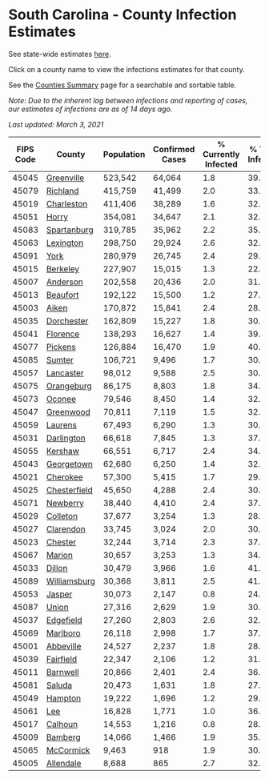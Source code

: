 # South Carolina - County Infection Estimates

See state-wide estimates [here](/infections/us-sc).

Click on a county name to view the infections estimates for that county.

See the [Counties Summary](/infections/summary-counties) page for a searchable and sortable table.

*Note: Due to the inherent lag between infections and reporting of cases, our estimates of infections are as of 14 days ago.*

*Last updated: March 3, 2021*

|   FIPS Code |                       County |   Population |   Confirmed Cases |   % Currently Infected |   % Total Infected |
|-------------|------------------------------|--------------|-------------------|------------------------|--------------------|
|       45045 |     [Greenville](greenville) |      523,542 |            64,064 |                    1.8 |               39.3 |
|       45079 |         [Richland](richland) |      415,759 |            41,499 |                    2.0 |               33.3 |
|       45019 |     [Charleston](charleston) |      411,406 |            38,289 |                    1.6 |               32.3 |
|       45051 |               [Horry](horry) |      354,081 |            34,647 |                    2.1 |               32.4 |
|       45083 |   [Spartanburg](spartanburg) |      319,785 |            35,962 |                    2.2 |               35.0 |
|       45063 |       [Lexington](lexington) |      298,750 |            29,924 |                    2.6 |               32.1 |
|       45091 |                 [York](york) |      280,979 |            26,745 |                    2.4 |               29.9 |
|       45015 |         [Berkeley](berkeley) |      227,907 |            15,015 |                    1.3 |               22.2 |
|       45007 |         [Anderson](anderson) |      202,558 |            20,436 |                    2.0 |               31.6 |
|       45013 |         [Beaufort](beaufort) |      192,122 |            15,500 |                    1.2 |               27.2 |
|       45003 |               [Aiken](aiken) |      170,872 |            15,841 |                    2.4 |               28.7 |
|       45035 |     [Dorchester](dorchester) |      162,809 |            15,227 |                    1.8 |               30.2 |
|       45041 |         [Florence](florence) |      138,293 |            16,627 |                    1.4 |               39.6 |
|       45077 |           [Pickens](pickens) |      126,884 |            16,470 |                    1.9 |               40.6 |
|       45085 |             [Sumter](sumter) |      106,721 |             9,496 |                    1.7 |               30.0 |
|       45057 |       [Lancaster](lancaster) |       98,012 |             9,588 |                    2.5 |               30.8 |
|       45075 |     [Orangeburg](orangeburg) |       86,175 |             8,803 |                    1.8 |               34.2 |
|       45073 |             [Oconee](oconee) |       79,546 |             8,450 |                    1.4 |               32.9 |
|       45047 |       [Greenwood](greenwood) |       70,811 |             7,119 |                    1.5 |               32.7 |
|       45059 |           [Laurens](laurens) |       67,493 |             6,290 |                    1.3 |               30.3 |
|       45031 |     [Darlington](darlington) |       66,618 |             7,845 |                    1.3 |               37.8 |
|       45055 |           [Kershaw](kershaw) |       66,551 |             6,717 |                    2.4 |               34.0 |
|       45043 |     [Georgetown](georgetown) |       62,680 |             6,250 |                    1.4 |               32.9 |
|       45021 |         [Cherokee](cherokee) |       57,300 |             5,415 |                    1.7 |               29.3 |
|       45025 | [Chesterfield](chesterfield) |       45,650 |             4,288 |                    2.4 |               30.1 |
|       45071 |         [Newberry](newberry) |       38,440 |             4,410 |                    2.4 |               37.1 |
|       45029 |         [Colleton](colleton) |       37,677 |             3,254 |                    1.3 |               28.5 |
|       45027 |       [Clarendon](clarendon) |       33,745 |             3,024 |                    2.0 |               30.9 |
|       45023 |           [Chester](chester) |       32,244 |             3,714 |                    2.3 |               37.0 |
|       45067 |             [Marion](marion) |       30,657 |             3,253 |                    1.3 |               34.4 |
|       45033 |             [Dillon](dillon) |       30,479 |             3,966 |                    1.6 |               41.6 |
|       45089 | [Williamsburg](williamsburg) |       30,368 |             3,811 |                    2.5 |               41.9 |
|       45053 |             [Jasper](jasper) |       30,073 |             2,147 |                    0.8 |               24.0 |
|       45087 |               [Union](union) |       27,316 |             2,629 |                    1.9 |               30.3 |
|       45037 |       [Edgefield](edgefield) |       27,260 |             2,803 |                    2.6 |               32.0 |
|       45069 |         [Marlboro](marlboro) |       26,118 |             2,998 |                    1.7 |               37.0 |
|       45001 |       [Abbeville](abbeville) |       24,527 |             2,237 |                    1.8 |               28.9 |
|       45039 |       [Fairfield](fairfield) |       22,347 |             2,106 |                    1.2 |               31.6 |
|       45011 |         [Barnwell](barnwell) |       20,866 |             2,401 |                    2.4 |               36.9 |
|       45081 |             [Saluda](saluda) |       20,473 |             1,631 |                    1.8 |               27.0 |
|       45049 |           [Hampton](hampton) |       19,222 |             1,696 |                    1.2 |               29.2 |
|       45061 |                   [Lee](lee) |       16,828 |             1,771 |                    1.0 |               36.2 |
|       45017 |           [Calhoun](calhoun) |       14,553 |             1,216 |                    0.8 |               28.5 |
|       45009 |           [Bamberg](bamberg) |       14,066 |             1,466 |                    1.9 |               35.8 |
|       45065 |       [McCormick](mccormick) |        9,463 |               918 |                    1.9 |               30.2 |
|       45005 |       [Allendale](allendale) |        8,688 |               865 |                    2.7 |               32.9 |